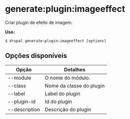 # generate:plugin:imageeffect
Criar plugin de efeito de imagem.

**Uso:**
```
$ drupal generate:plugin:imageeffect [options]
```

## Opções disponíveis
Opção | Detalhes
-------|-------------
--module | O nome do módulo.
--class | Nome da classe do plugin
--label | Label do plugin
--plugin-id | Id do plugin
--description | Descrição do plugin
